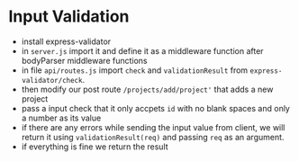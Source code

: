 # Input Validation

* install express-validator
* in `server.js` import it and define it as a middleware function after bodyParser middleware functions
* in file `api/routes.js` import `check` and `validationResult` from `express-validator/check`.
* then modify our post route `/projects/add/project'` that adds a new project
* pass a input check that it only accpets `id` with no blank spaces and only a number as its value
* if there are any errors while sending the input value from client, we will return it using `validationResult(req)` and passing `req` as an argument.
* if everything is fine we return the result
